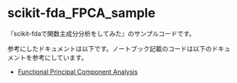 # scikit-fda_FPCA_sample

『scikit-fdaで関数主成分分析をしてみた』のサンプルコードです。

参考にしたドキュメントは以下です。ノートブック記載のコードは以下のドキュメントを参考にしています。

- [Functional Principal Component Analysis](https://fda.readthedocs.io/en/latest/auto_examples/plot_fpca.html)
